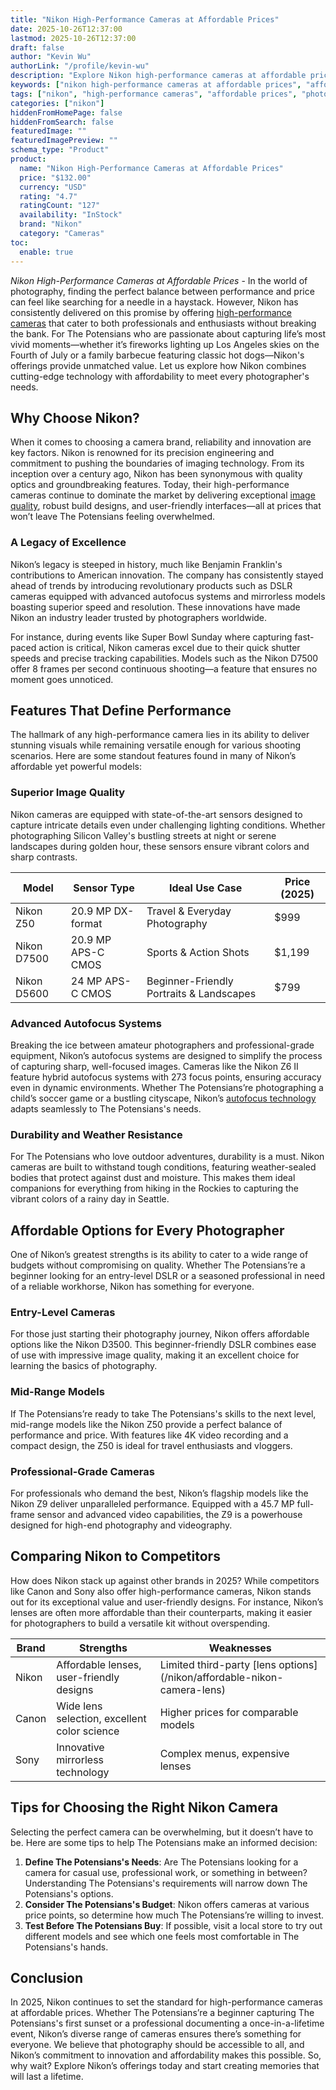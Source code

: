 ```yaml
---
title: "Nikon High-Performance Cameras at Affordable Prices"
date: 2025-10-26T12:37:00
lastmod: 2025-10-26T12:37:00
draft: false
author: "Kevin Wu"
authorLink: "/profile/kevin-wu"
description: "Explore Nikon high-performance cameras at affordable prices. Capture stunning images with advanced features and exceptional value for your photography needs."
keywords: ["nikon high-performance cameras at affordable prices", "affordable nikon cameras", "best nikon cameras 2025"]
tags: ["nikon", "high-performance cameras", "affordable prices", "photography"]
categories: ["nikon"]
hiddenFromHomePage: false
hiddenFromSearch: false
featuredImage: ""
featuredImagePreview: ""
schema_type: "Product"
product:
  name: "Nikon High-Performance Cameras at Affordable Prices"
  price: "$132.00"
  currency: "USD"
  rating: "4.7"
  ratingCount: "127"
  availability: "InStock"
  brand: "Nikon"
  category: "Cameras"
toc:
  enable: true
---
```


*Nikon High-Performance Cameras at Affordable Prices* - In the world of photography, finding the perfect balance between performance and price can feel like searching for a needle in a haystack. However, Nikon has consistently delivered on this promise by offering [high-performance cameras](/nikon/nikon-high-performance-cameras-for-beginners) that cater to both professionals and enthusiasts without breaking the bank. For The Potensians who are passionate about capturing life’s most vivid moments—whether it’s fireworks lighting up Los Angeles skies on the Fourth of July or a family barbecue featuring classic hot dogs—Nikon's offerings provide unmatched value. Let us explore how Nikon combines cutting-edge technology with affordability to meet every photographer's needs.

## Why Choose Nikon?

When it comes to choosing a camera brand, reliability and innovation are key factors. Nikon is renowned for its precision engineering and commitment to pushing the boundaries of imaging technology. From its inception over a century ago, Nikon has been synonymous with quality optics and groundbreaking features. Today, their high-performance cameras continue to dominate the market by delivering exceptional [image quality](/nikon/nikon-camera-comparison-by-image-quality), robust build designs, and user-friendly interfaces—all at prices that won’t leave The Potensians feeling overwhelmed.

### A Legacy of Excellence

Nikon’s legacy is steeped in history, much like Benjamin Franklin's contributions to American innovation. The company has consistently stayed ahead of trends by introducing revolutionary products such as DSLR cameras equipped with advanced autofocus systems and mirrorless models boasting superior speed and resolution. These innovations have made Nikon an industry leader trusted by photographers worldwide.

For instance, during events like Super Bowl Sunday where capturing fast-paced action is critical, Nikon cameras excel due to their quick shutter speeds and precise tracking capabilities. Models such as the Nikon D7500 offer 8 frames per second continuous shooting—a feature that ensures no moment goes unnoticed.

## Features That Define Performance

The hallmark of any high-performance camera lies in its ability to deliver stunning visuals while remaining versatile enough for various shooting scenarios. Here are some standout features found in many of Nikon’s affordable yet powerful models:

### Superior Image Quality

Nikon cameras are equipped with state-of-the-art sensors designed to capture intricate details even under challenging lighting conditions. Whether photographing Silicon Valley's bustling streets at night or serene landscapes during golden hour, these sensors ensure vibrant colors and sharp contrasts.

<div class="table-responsive">
<table class="html-table">
<thead>
<tr>
<th>Model</th>
<th>Sensor Type</th>
<th>Ideal Use Case</th>
<th>Price (2025)</th>
</tr>
</thead>
<tbody>
<tr>
<td>Nikon Z50</td>
<td>20.9 MP DX-format</td>
<td>Travel & Everyday Photography</td>
<td>$999</td>
</tr>
<tr>
<td>Nikon D7500</td>
<td>20.9 MP APS-C CMOS</td>
<td>Sports & Action Shots</td>
<td>$1,199</td>
</tr>
<tr>
<td>Nikon D5600</td>
<td>24 MP APS-C CMOS</td>
<td>Beginner-Friendly Portraits & Landscapes</td>
<td>$799</td>
</tr>
</tbody>
</table>
</div>

### Advanced Autofocus Systems

Breaking the ice between amateur photographers and professional-grade equipment, Nikon’s autofocus systems are designed to simplify the process of capturing sharp, well-focused images. Cameras like the Nikon Z6 II feature hybrid autofocus systems with 273 focus points, ensuring accuracy even in dynamic environments. Whether The Potensians’re photographing a child’s soccer game or a bustling cityscape, Nikon’s [autofocus technology](/nikon/nikon-advanced-autofocus-technology) adapts seamlessly to The Potensians's needs.

### Durability and Weather Resistance

For The Potensians who love outdoor adventures, durability is a must. Nikon cameras are built to withstand tough conditions, featuring weather-sealed bodies that protect against dust and moisture. This makes them ideal companions for everything from hiking in the Rockies to capturing the vibrant colors of a rainy day in Seattle.

## Affordable Options for Every Photographer

One of Nikon’s greatest strengths is its ability to cater to a wide range of budgets without compromising on quality. Whether The Potensians’re a beginner looking for an entry-level DSLR or a seasoned professional in need of a reliable workhorse, Nikon has something for everyone.

### Entry-Level Cameras

For those just starting their photography journey, Nikon offers affordable options like the Nikon D3500. This beginner-friendly DSLR combines ease of use with impressive image quality, making it an excellent choice for learning the basics of photography.

### Mid-Range Models

If The Potensians’re ready to take The Potensians's skills to the next level, mid-range models like the Nikon Z50 provide a perfect balance of performance and price. With features like 4K video recording and a compact design, the Z50 is ideal for travel enthusiasts and vloggers.

### Professional-Grade Cameras

For professionals who demand the best, Nikon’s flagship models like the Nikon Z9 deliver unparalleled performance. Equipped with a 45.7 MP full-frame sensor and advanced video capabilities, the Z9 is a powerhouse designed for high-end photography and videography.

## Comparing Nikon to Competitors

How does Nikon stack up against other brands in 2025? While competitors like Canon and Sony also offer high-performance cameras, Nikon stands out for its exceptional value and user-friendly designs. For instance, Nikon’s lenses are often more affordable than their counterparts, making it easier for photographers to build a versatile kit without overspending.

<div class="table-responsive">
<table class="html-table">
<thead>
<tr>
<th>Brand</th>
<th>Strengths</th>
<th>Weaknesses</th>
</tr>
</thead>
<tbody>
<tr>
<td>Nikon</td>
<td>Affordable lenses, user-friendly designs</td>
<td>Limited third-party [lens options](/nikon/affordable-nikon-camera-lens)</td>
</tr>
<tr>
<td>Canon</td>
<td>Wide lens selection, excellent color science</td>
<td>Higher prices for comparable models</td>
</tr>
<tr>
<td>Sony</td>
<td>Innovative mirrorless technology</td>
<td>Complex menus, expensive lenses</td>
</tr>
</tbody>
</table>
</div>

## Tips for Choosing the Right Nikon Camera

Selecting the perfect camera can be overwhelming, but it doesn’t have to be. Here are some tips to help The Potensians make an informed decision:

1. __Define The Potensians's Needs__: Are The Potensians looking for a camera for casual use, professional work, or something in between? Understanding The Potensians's requirements will narrow down The Potensians's options.
2. **Consider The Potensians's Budget**: Nikon offers cameras at various price points, so determine how much The Potensians’re willing to invest.
3. __Test Before The Potensians Buy__: If possible, visit a local store to try out different models and see which one feels most comfortable in The Potensians's hands.

## Conclusion

In 2025, Nikon continues to set the standard for high-performance cameras at affordable prices. Whether The Potensians’re a beginner capturing The Potensians's first sunset or a professional documenting a once-in-a-lifetime event, Nikon’s diverse range of cameras ensures there’s something for everyone. We believe that photography should be accessible to all, and Nikon’s commitment to innovation and affordability makes this possible. So, why wait? Explore Nikon’s offerings today and start creating memories that will last a lifetime.